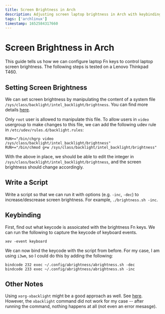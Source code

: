 ```yaml
---
title: Screen Brightness in Arch
description: Adjusting screen laptop brightness in Arch with keybindings
tags: ['archlinux']
timestamp: 1652584317660
---
```


# Screen Brightness in Arch

This guide tells us how we can configure laptop Fn keys to control laptop screen brightness. The following steps is tested on a Lenovo Thinkpad T460.

## Setting Screen Brightness

We can set screen brightness by manipulating the content of a system file `/sys/class/backlight/intel_backlight/brightness`. You can find more details [here](https://wiki.archlinux.org/title/backlight#Hardware_interfaces).

Only `root` user is allowed to manipulate this file. To allow users in `video` usergroup to make changes to this file, we can add the following udev rule in `/etc/udev/rules.d/backlight.rules`:

```
RUN+="/bin/chgrp video /sys/class/backlight/intel_backlight/brightness"
RUN+="/bin/chmod g+w /sys/class/backlight/intel_backlight/brightness"
```

With the above in place, we should be able to edit the integer in `/sys/class/backlight/intel_backlight/brightness`, and the screen brightness should change accordingly.

## Write a Script

Write a script so that we can run it with options (e.g. `-inc`, `-dec`) to increase/descrease screen brightness. For example, `./brightness.sh -inc`.

## Keybinding

First, find out what keycode is assoicated with the brightness Fn keys. We can run the following to capture the keycode of keyboard events.

```
xev -event keyboard
```

We can now bind the keycode with the script from before. For my case, I am using `i3wm`, so I could do this by adding the following:

```
bindcode 232 exec ~/.config/abrightness/abrightness.sh -dec
bindcode 233 exec ~/.config/abrightness/abrightness.sh -inc
```

## Other Notes

Using `xorg-xbacklight` might be a good approach as well. See [here](https://wiki.archlinux.org/title/backlight#xbacklight). However, the `xbacklight` command did not work for my case -- after running the command, nothing happens at all (not even an error mesasge).
